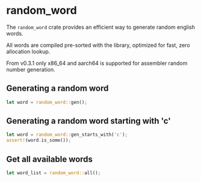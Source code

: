 # random_word

The `random_word` crate provides an efficient way to generate random 
english words. 

All words are compiled pre-sorted with the library,
optimized for fast, zero allocation lookup.

From v0.3.1 only x86_64 and aarch64 is supported for assembler
random number generation.

## Generating a random word

```rust
let word = random_word::gen();
```

## Generating a random word starting with 'c'

```rust
let word = random_word::gen_starts_with('c');
assert!(word.is_some());
```

## Get all available words

```rust
let word_list = random_word::all();
```